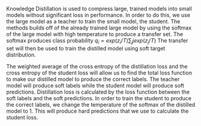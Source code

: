 Knowledge Distillation is used to compress large, trained models into small models without significant loss in performance. In order to do this, we use the large model as a teacher to train the small model, the student. The methods builds off of the already trained large model by using the softmax of the large model with high temperature to produce a transfer set. The softmax produces class probability $q_{i} =exp(z_{i}/T )\sum_{j}j exp(z_{j} /T)$ The transfer set will then be used to train the distilled model using soft target distribution. 

The weighted average of the cross entropy of the distillation loss and the cross entropy of the student loss will allow us to find the total loss function to make our distilled model to produce the correct labels. The teacher model will produce soft labels while the student model will produce soft predictions. Distillation loss is calculated by the loss function between the soft labels and the soft predictions. In order to train the student to produce the correct labels, we change the temperature of the softmax of the distilled model to 1. This will produce hard predictions that we use to calculate the student loss.
